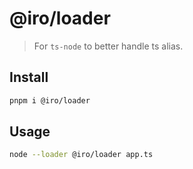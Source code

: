 # @iro/loader
> For `ts-node` to better handle ts alias.

## Install
```bash
pnpm i @iro/loader
```

## Usage

```bash
node --loader @iro/loader app.ts
```
